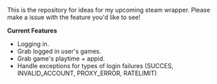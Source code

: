 This is the repository for ideas for my upcoming steam wrapper. Please make a issue with the feature you'd like to see!


**Current Features**
- Logging in.
- Grab logged in user's games.
- Grab game's playtime + appid.
- Handle exceptions for types of login failures (SUCCES, INVALID_ACCOUNT, PROXY_ERROR, RATELIMIT)
